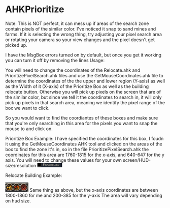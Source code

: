 # AHKPrioritize

Note: This is NOT perfect, it can mess up if areas of the search zone contain pixels of the similar color. I've noticed it snap to sand mines and farms. If it is selecting the wrong thing, try adjusting your pixel search area or rotating your camera so your view changes and the pixel doesn't get picked up.

I have the MsgBox errors turned on by default, but once you get it working you can turn it off by removing the lines
Usage:

You will need to change the coordinates of the Relocate.ahk and PrioritizePixelSearch.ahk files and use the GetMouseCoordinates.ahk file to determine the coordinates of the the upper and lower region (Y-axis) as well as the Width of it (X-axis) of the Prioritize Box as well as the building relocate button. Otherwise you will pick up pixels on the screen that are of the similar color, but since we tell it the coordinates to search in, it will only pick up pixels in that search area, meaning we identify the pixel range of the box we want to click.

So you would want to find the coordiantes of these boxes and make sure that you're only searching in this area for the pixels you want to snap the mouse to and click on.

Prioritize Box Example:
I have specified the coordinates for this box, I foudn it using the GetMouseCoordinates AHK tool and clicked on the areas of the box to find the zone it's in, so in the file PrioritizePixelSearch.ahk the coordinates for this area are 1760-1815 for the x-axis, and 640-647 for the y axis. You will need to change these values for your own screen/HUD-size/resolution
<img src="/ExampleSearchArea.png" alt="Alt text" title="Optional title">

Relocate Building Example:

<img src="RelocateExampleSearchArea.png" alt="Alt text" title="Optional title">
Same thing as above, but the x-axis coordinates are between 1800-1860 for me and 200-385 for the y-axis
The area will vary depending on hud size.
